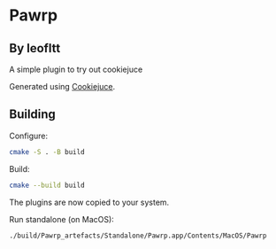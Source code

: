 # Pawrp

## By leofltt

A simple plugin to try out cookiejuce

Generated using [Cookiejuce](https://github.com/madskjeldgaard/Cookiejuce).

## Building

Configure:
```bash
cmake -S . -B build
```

Build:
```bash
cmake --build build
```

The plugins are now copied to your system.

Run standalone (on MacOS):
```bash
./build/Pawrp_artefacts/Standalone/Pawrp.app/Contents/MacOS/Pawrp
```


